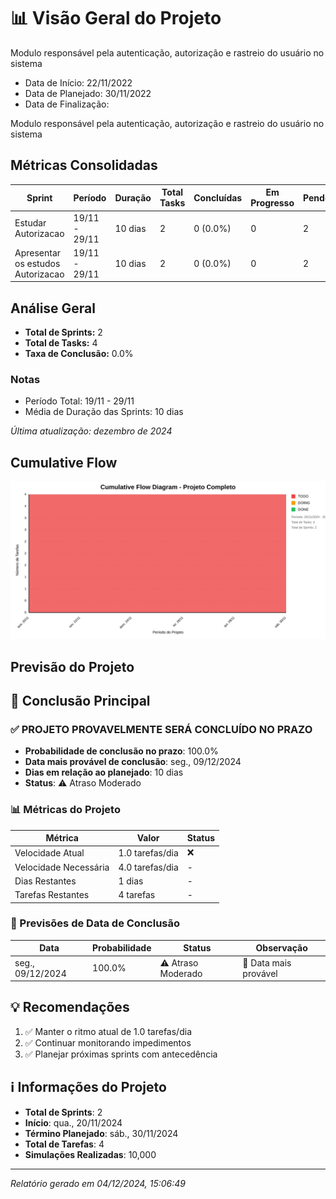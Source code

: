 # 📊 Visão Geral do Projeto 

Modulo responsável pela autenticação, autorização e rastreio do usuário no sistema
* Data de Início: 22/11/2022
* Data de Planejado: 30/11/2022
* Data de Finalização: 

Modulo responsável pela autenticação, autorização e rastreio do usuário no sistema
## Métricas Consolidadas

| Sprint | Período | Duração | Total Tasks | Concluídas | Em Progresso | Pendentes | Velocidade | Eficiência |
|--------|---------|----------|-------------|------------|--------------|-----------|------------|------------|
| Estudar Autorizacao | 19/11 - 29/11 | 10 dias | 2 | 0 (0.0%) | 0 | 2 | 0/dia | 0.0% |
| Apresentar os estudos Autorizacao | 19/11 - 29/11 | 10 dias | 2 | 0 (0.0%) | 0 | 2 | 0/dia | 0.0% |

## Análise Geral

- **Total de Sprints:** 2
- **Total de Tasks:** 4
- **Taxa de Conclusão:** 0.0%

### Notas
- Período Total: 19/11 - 29/11
- Média de Duração das Sprints: 10 dias

*Última atualização: dezembro de 2024*

## Cumulative Flow 
![ Cumulative Flow](./project-cfd.svg)



 ## Previsão do Projeto 

## 🎯 Conclusão Principal

### ✅ PROJETO PROVAVELMENTE SERÁ CONCLUÍDO NO PRAZO

- **Probabilidade de conclusão no prazo**: 100.0%
- **Data mais provável de conclusão**: seg., 09/12/2024
- **Dias em relação ao planejado**: 10 dias
- **Status**: ⚠️ Atraso Moderado

### 📊 Métricas do Projeto

| Métrica | Valor | Status |
|---------|--------|--------|
| Velocidade Atual | 1.0 tarefas/dia | ❌ |
| Velocidade Necessária | 4.0 tarefas/dia | - |
| Dias Restantes | 1 dias | - |
| Tarefas Restantes | 4 tarefas | - |

### 📅 Previsões de Data de Conclusão

| Data | Probabilidade | Status | Observação |
|------|---------------|---------|------------|
| seg., 09/12/2024 | 100.0% | ⚠️ Atraso Moderado | 📍 Data mais provável |

## 💡 Recomendações

1. ✅ Manter o ritmo atual de 1.0 tarefas/dia
2. ✅ Continuar monitorando impedimentos
3. ✅ Planejar próximas sprints com antecedência

## ℹ️ Informações do Projeto

- **Total de Sprints**: 2
- **Início**: qua., 20/11/2024
- **Término Planejado**: sáb., 30/11/2024
- **Total de Tarefas**: 4
- **Simulações Realizadas**: 10,000

---
*Relatório gerado em 04/12/2024, 15:06:49*